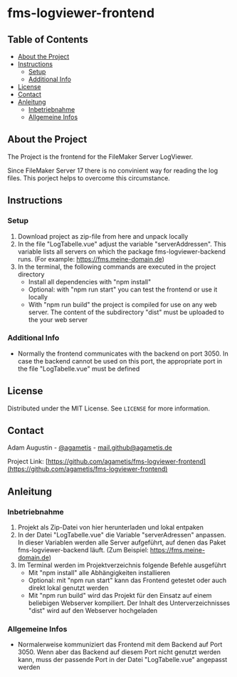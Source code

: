 # fms-logviewer-frontend

## Table of Contents

- [About the Project](#about-the-project)
- [Instructions](#instructions)
  - [Setup](#setup)
  - [Additional Info](#additional-info)
- [License](#license)
- [Contact](#contact)
- [Anleitung](#anleitung)
  - [Inbetriebnahme](#inbetriebnahme)
  - [Allgemeine Infos](#allgemeine-infos)

## About the Project

The Project is the frontend for the FileMaker Server LogViewer.

Since FileMaker Server 17 there is no convinient way for reading the log files. This porject helps to overcome this circumstance.

## Instructions

### Setup

1. Download project as zip-file from here and unpack locally
2. In the file "LogTabelle.vue" adjust the variable "serverAddressen". This variable lists all servers on which the package fms-logviewer-backend runs. (For example: https://fms.meine-domain.de)
3. In the terminal, the following commands are executed in the project directory
   - Install all dependencies with "npm install"
   - Optional: with "npm run start" you can test the frontend or use it locally
   - With "npm run build" the project is compiled for use on any web server. The content of the subdirectory "dist" must be uploaded to the your web server

### Additional Info

- Normally the frontend communicates with the backend on port 3050. In case the backend cannot be used on this port, the appropriate port in the file "LogTabelle.vue" must be defined

## License

Distributed under the MIT License. See `LICENSE` for more information.

## Contact

Adam Augustin - [@agametis](https://twitter.com/agametis) - mail.github@agametis.de

Project Link: [https://github.com/agametis/fms-logviewer-frontend](https://github.com/agametis/fms-logviewer-frontend)

## Anleitung

### Inbetriebnahme

1. Projekt als Zip-Datei von hier herunterladen und lokal entpaken
2. In der Datei "LogTabelle.vue" die Variable "serverAdressen" anpassen. In dieser Variablen werden alle Server aufgeführt, auf denen das Paket fms-logviewer-backend läuft. (Zum Beispiel: https://fms.meine-domain.de)
3. Im Terminal werden im Projektverzeichnis folgende Befehle ausgeführt
   - Mit "npm install" alle Abhängigkeiten installieren
   - Optional: mit "npm run start" kann das Frontend getestet oder auch direkt lokal genutzt werden
   - Mit "npm run build" wird das Projekt für den Einsatz auf einem beliebigen Webserver kompiliert. Der Inhalt des Unterverzeichnisses "dist" wird auf den Webserver hochgeladen

### Allgemeine Infos

- Normalerweise kommuniziert das Frontend mit dem Backend auf Port 3050. Wenn aber das Backend auf diesem Port nicht genutzt werden kann, muss der passende Port in der Datei "LogTabelle.vue" angepasst werden
